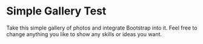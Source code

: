 Simple Gallery Test
=================

Take this simple gallery of photos and integrate Bootstrap into it.  Feel free to change anything you like to show any skills or ideas you want.